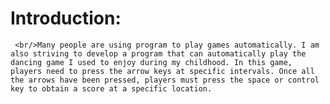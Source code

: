 # Introduction:

     <br/>Many people are using program to play games automatically. I am also striving to develop a program that can automatically play the dancing game I used to enjoy during my childhood. In this game, players need to press the arrow keys at specific intervals. Once all the arrows have been pressed, players must press the space or control key to obtain a score at a specific location.

     
